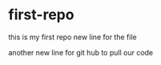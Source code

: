 # first-repo
this is my first repo
new line for the file

another new line for git hub to pull our code
